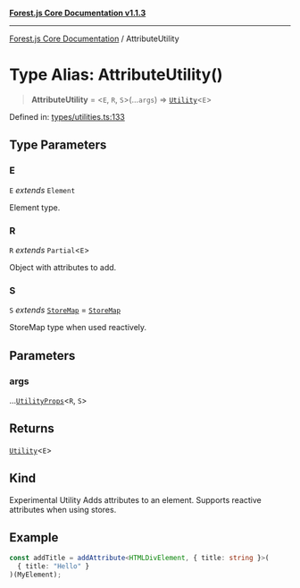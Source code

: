 [**Forest.js Core Documentation v1.1.3**](../README.md)

***

[Forest.js Core Documentation](../README.md) / AttributeUtility

# Type Alias: AttributeUtility()

> **AttributeUtility** = \<`E`, `R`, `S`\>(...`args`) => [`Utility`](Utility.md)\<`E`\>

Defined in: [types/utilities.ts:133](https://github.com/GrangbelrLurain/forest-js/blob/bdde5e53b4a2b124cb391dbc48a1becdc370cd3d/packages/core/src/types/utilities.ts#L133)

## Type Parameters

### E

`E` *extends* `Element`

Element type.

### R

`R` *extends* `Partial`\<`E`\>

Object with attributes to add.

### S

`S` *extends* [`StoreMap`](StoreMap.md) = [`StoreMap`](StoreMap.md)

StoreMap type when used reactively.

## Parameters

### args

...[`UtilityProps`](UtilityProps.md)\<`R`, `S`\>

## Returns

[`Utility`](Utility.md)\<`E`\>

## Kind

Experimental Utility
Adds attributes to an element.
Supports reactive attributes when using stores.

## Example

```ts
const addTitle = addAttribute<HTMLDivElement, { title: string }>(
  { title: "Hello" }
)(MyElement);
```
